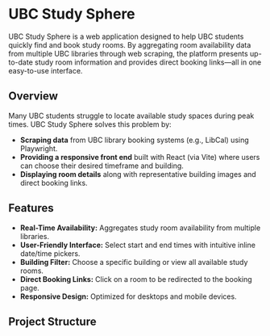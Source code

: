 # UBC Study Sphere

UBC Study Sphere is a web application designed to help UBC students quickly find and book study rooms. By aggregating room availability data from multiple UBC libraries through web scraping, the platform presents up-to-date study room information and provides direct booking links—all in one easy-to-use interface.

## Overview

Many UBC students struggle to locate available study spaces during peak times. UBC Study Sphere solves this problem by:
- **Scraping data** from UBC library booking systems (e.g., LibCal) using Playwright.
- **Providing a responsive front end** built with React (via Vite) where users can choose their desired timeframe and building.
- **Displaying room details** along with representative building images and direct booking links.

## Features

- **Real-Time Availability:** Aggregates study room availability from multiple libraries.
- **User-Friendly Interface:** Select start and end times with intuitive inline date/time pickers.
- **Building Filter:** Choose a specific building or view all available study rooms.
- **Direct Booking Links:** Click on a room to be redirected to the booking page.
- **Responsive Design:** Optimized for desktops and mobile devices.

## Project Structure

